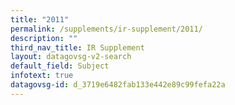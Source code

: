 ```yaml
---
title: "2011"
permalink: /supplements/ir-supplement/2011/
description: ""
third_nav_title: IR Supplement
layout: datagovsg-v2-search
default_field: Subject
infotext: true
datagovsg-id: d_3719e6482fab133e442e89c99fefa22a
---
```

